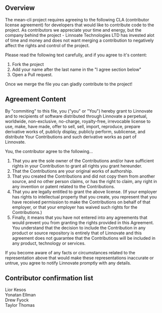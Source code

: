 ## Overview

The mean-cli project requires agreeing to the following CLA (contributor license agreement) for developers that would like to contribute code to the project.
As contributors we appreciate your time and energy, but the company behind the project - Linnoate Technologies LTD has invested alot of time and money and does not want merging a contribution to negatively affect the rights and control of the project.

Please read the following text carefully, and if you agree to it's content:

1. Fork the project
2. Add your name after the last name in the "I agree section below"
3. Open a Pull request.

Once we merge the file you can gladly contribute to the project!

## Agreement Content

By "commiting" to this file, you ("you" or "You") hereby grant to Linnovate and to recipients of software distributed through Linnovate a perpetual, worldwide, non-exclusive, no-charge, royalty-free, irrevocable license to use, make, have made, offer to sell, sell, import, reproduce, prepare derivative works of, publicly display, publicly perform, sublicense, and distribute Your Contributions and such derivative works as part of Linnovate.

You, the contributor agree to the following…

1. That you are the sole owner of the Contributions and/or have sufficient rights in your Contribution to grant all rights you grant hereunder. 
1. That the Contributions are your original works of authorship.
1. That you created the Contributions and did not copy them from another source, and no other person claims, or has the right to claim, any right in any invention or patent related to the Contributions.
1. That you are legally entitled to grant the above license. (If your employer has rights to intellectual property that you create, you represent that you have received permission to make the Contributions on behalf of that employer, or that your employer has waived such rights for the Contributions.)
1. Finally, it means that you have not entered into any agreements that would prevent you from granting the rights provided in this Agreement. You understand that the decision to include the Contribution in any product or source repository is entirely that of Linnovate and this agreement does not guarantee that the Contributions will be included in any product, technology or services.

If you become aware of any facts or circumstances related to the representation above that would make these representations inaccurate or untrue, you agree to notify Linnovate promptly with any details.


## Contributor confirmation list

Lior Kesos  
Yonatan Ellman   
Drew Fyock  
Taylor Thomas
